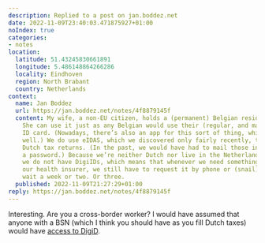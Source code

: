 ```yaml
---
description: Replied to a post on jan.boddez.net
date: 2022-11-09T23:40:03.471875927+01:00
noIndex: true
categories:
- notes
location:
  latitude: 51.43245830661891
  longitude: 5.486148864266286
  locality: Eindhoven
  region: North Brabant
  country: Netherlands
context:
  name: Jan Boddez
  url: https://jan.boddez.net/notes/4f8879145f
  content: My wife, a non-EU citizen, holds a (permanent) Belgian residence permit.
    She can use it just as any Belgian would use their (regular, and mandatory) electronic
    ID card. (Nowadays, there’s also an app for this sort of thing, which works quite
    well.) We do use eIDAS, which we discovered only fairly recently, to file our
    Dutch tax returns. (In the past, we would have had to mail those in or use basically
    a password.) Because we’re neither Dutch nor live in the Netherlands, however,
    we do not have DigiIDs, which means that whenever we need something from, e.g.,
    our health insurer, we still have to request it by phone or (snail) mail, and
    wait a week or two. Or three.
  published: 2022-11-09T21:27:29+01:00
reply: https://jan.boddez.net/notes/4f8879145f
---
```


Interesting. Are you a cross-border worker? I would have assumed that anyone with a BSN (which I think you should have as you fill Dutch taxes) would have [access to DigiD](https://www.digid.nl/en/living-abroad/).
